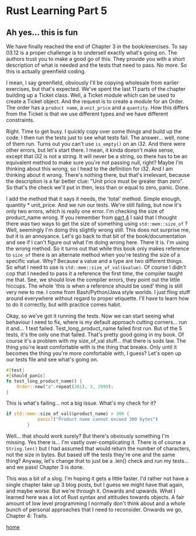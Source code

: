 # Rust Learning Part 5

## Ah yes... this is fun

We have finally reached the end of Chapter 3 in the book/exercises. To say 03.12 is a proper challenge is to undersell exactly what's going on. The authors trust you to make a good go of this. They provide you with a short description of what is needed and the tests that need to pass. No more. So this is actually greenfield coding.

I mean, I say greenfield, obviously I'll be copying wholesale from earlier exercises, but that's expected. We've spent the last 11 parts of the chapter building up a Ticket class. Well, a Ticket module which can be used to create a Ticket object. And the request is to create a module for an Order. The order has a `product name`, a `unit_price` and a `quantity`. How this differs from the Ticket is that we use different types and we have different constraints.

Right. Time to get busy. I quickly copy over some things and build up the code. I then run the tests just to see what tests fail. The answer... well, none of them run. Turns out you can't use `is_empty()` on an i32. And there were other errors, but let's start there. I mean, it kinda doesn't make sense, except that i32 is not a string. It will never be a string, so there has to be an equivalent method to make sure you're not passing null, right? Maybe I'm thinking about this wrong, so I head to the definition for i32. And I am thinking about it wrong. There's nothing there, but that's irrelevant, because the description is a far better clue: "Unit price must be greater than zero". So that's the check we'll put in then, less than or equal to zero, panic. Done.

I add the method that it says it needs, the 'total' method. Simple enough, quantity * unit_price. And we run our tests. We're still failing, but now it's only two errors, which is really one error. I'm checking the size of product_name wrong. If you remember from [part 4](rust_part4.md) I said that I thought there was two ways to get the size of something using `std::mem::size_of` ? Well, seemingly I'm doing this slightly wrong still. This does not surprise me, but it  is an annoyance. Let's go back to that bit of the book/documentation and see if I can't figure out what I'm doing wrong here. 
There it is. I'm using the wrong method. So it turns out that while this book only makes reference to `size_of` there is an alternate method when you're testing the size of a specific value. Why? Because a value and a type are two different things. So what I need to use is `std::mem::size_of_val(&value)`. Of course I didn't cop that I needed to pass it a reference the first time, the compiler taught me that. See, we should love the compiler errors, they point out the little hiccups. The whole 'this is when a reference should be used' thing is still very new to me. I come from Bash/Python/Java style worlds. I just fling stuff around everywhere without regard to proper etiquette. I'll have to learn how to do it correctly, but with practice comes habit.

Okay, so we've got it running the tests. Now we can start seeing what behaviour I need to fix, where is my default approach cutting corners... run it and... 1 test failed. Test_long_product_name failed first run. But of  the 5 tests, it's the only one that failed. That's pretty good going in my book. Of course it's a problem with my size_of_val stuff... that there is sods law. The thing you're least comfortable with is the thing that breaks. Only until it becomes the thing you're more comfortable with, I guess? Let's open up our tests file and see what's going on.
```Rust
#[test]
#[should_panic]
fn test_long_product_name() {
    Order::new("a".repeat(301), 3, 2999);
}
```

This is what's failing... not a big issue. What's my check for it?
```Rust
if std::mem::size_of_val(&product_name) > 300 {
            panic!("Product name cannot exceed 300 bytes")
        }
```
Well... that should work surely? But there's obviously something I'm missing. Yes there is... I'm vastly over-complicating it. There is of course a `String.len()` but I had assumed that would return the number of characters, not the size in bytes. But based off the tests they're one and the same thing? Anyway, let's change that to just be a .len() check and run my tests... and we pass! Chapter 3 is done.

This was a bit of a slog. I'm hoping it gets a little faster. I'd rather not have a single chapter take up 3 blog posts, but I guess we might have that again, and maybe worse. But we're through it. Onwards and upwards. What I learned here was a lot of Rust syntax and attitudes towards objects. A fair amount of low level programming I normally don't think about and a whole bunch of personal approaches that I need to reconsider. Onwards we go, Chapter 4: Traits. 


[home](README.md)